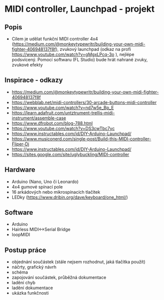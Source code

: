 # MIDI controller, Launchpad - projekt

## Popis
- Cílem je udělat funkční MIDI controller 4x4 (https://medium.com/@monkeytypewritr/building-your-own-midi-fighter-406948137f8f), zvukový launchpad (odkaz na profi https://www.youtube.com/watch?v=gMgxLPcq-3o ), nejlépe podsvícený. Pomocí softwaru (FL Studio) bude hrát nahrané zvuky, zvukové efekty

## Inspirace - odkazy
- https://medium.com/@monkeytypewritr/building-your-own-midi-fighter-406948137f8f
- https://webblab.net/midi-controllers/30-arcade-buttons-midi-controller
- https://www.youtube.com/watch?v=nd7w5e_Bp_E
- https://learn.adafruit.com/untztrument-trellis-midi-instrument/assemble-case 
- https://www.dfrobot.com/blog-788.html
- https://www.youtube.com/watch?v=DS3cwTbc7yc
- https://www.instructables.com/id/DIY-Arduino-Launchpad/ 
- https://www.musiconerd.com/single-post/Build-this-MIDI-controller-Fliper-Dj 
- https://www.instructables.com/id/DIY-Arduino-Launchpad/ 
- https://sites.google.com/site/uglybuckling/MIDI-controller 


## Hardware
- Arduino (Nano, Uno či Leonardo)
- 4x4 gumové spínací pole
- 16 arkádových nebo mikrospínacích tlačítek
- LEDky (https://www.dribin.org/dave/keyboard/one_html/)
## Software
- Arduino
- Hairless MIDI<->Serial Bridge
- loopMIDI

## Postup práce
- objednání součástek (stále nejsem rozhodnut, jaká tlačítka použít)
- náčrty, grafický návrh
- schéma
- zapojování součástek, průběžná dokumentace
- ladění chyb
- ladění dokumentace
- ukázka funkčnosti
